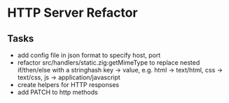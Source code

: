 # HTTP Server Refactor

## Tasks

* add config file in json format to specify host, port
* refactor src/handlers/static.zig:getMimeType to replace nested if/then/else with a stringhash key -> value, e.g. html -> text/html, css -> text/css, js -> application/javascript
* create helpers for HTTP responses
* add PATCH to http methods
